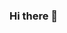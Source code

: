 ### Hi there 👋

<!--
**jordnk/jordnk** is a ✨ _special_ ✨ repository because its `README.md` (this file) appears on your GitHub profile.

Here are some ideas to get you started:

- 🔭 I’m currently working on ... getting a bachelors in comp-sci cybersecurity
- 🌱 I’m currently learning ... C++
- 👯 I’m looking to collaborate on ... basic projects to begin with
- 🤔 I’m looking for help with ... Getting started in a career in this field
- 💬 Ask me about ... Jesus
- 📫 How to reach me: ... email
- ⚡ Fun fact: ... 
-->
